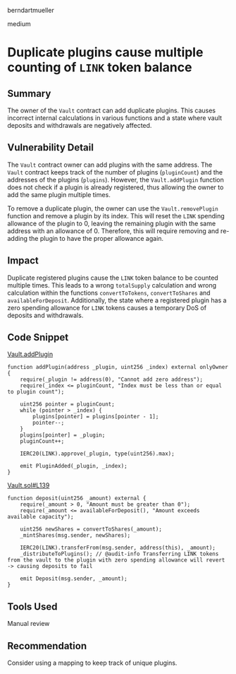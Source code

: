 berndartmueller

medium

# Duplicate plugins cause multiple counting of `LINK` token balance

## Summary

The owner of the `Vault` contract can add duplicate plugins. This causes incorrect internal calculations in various functions and a state where vault deposits and withdrawals are negatively affected.

## Vulnerability Detail

The `Vault` contract owner can add plugins with the same address. The `Vault` contract keeps track of the number of plugins (`pluginCount`) and the addresses of the plugins (`plugins`). However, the `Vault.addPlugin` function does not check if a plugin is already registered, thus allowing the owner to add the same plugin multiple times.

To remove a duplicate plugin, the owner can use the `Vault.removePlugin` function and remove a plugin by its index. This will reset the `LINK` spending allowance of the plugin to 0, leaving the remaining plugin with the same address with an allowance of 0. Therefore, this will require removing and re-adding the plugin to have the proper allowance again.

## Impact

Duplicate registered plugins cause the `LINK` token balance to be counted multiple times. This leads to a wrong `totalSupply` calculation and wrong calculation within the functions `convertToTokens`, `convertToShares` and `availableForDeposit`. Additionally, the state where a registered plugin has a zero spending allowance for `LINK` tokens causes a temporary DoS of deposits and withdrawals.

## Code Snippet

[Vault.addPlugin](https://github.com/sherlock-audit/2022-10-mycelium/blob/main/mylink-contracts/src/Vault.sol#L314-L329)

```solidity
function addPlugin(address _plugin, uint256 _index) external onlyOwner {
    require(_plugin != address(0), "Cannot add zero address");
    require(_index <= pluginCount, "Index must be less than or equal to plugin count");

    uint256 pointer = pluginCount;
    while (pointer > _index) {
        plugins[pointer] = plugins[pointer - 1];
        pointer--;
    }
    plugins[pointer] = _plugin;
    pluginCount++;

    IERC20(LINK).approve(_plugin, type(uint256).max);

    emit PluginAdded(_plugin, _index);
}
```

[Vault.sol#L139](https://github.com/sherlock-audit/2022-10-mycelium/blob/main/mylink-contracts/src/Vault.sol#L139)

```solidity
function deposit(uint256 _amount) external {
    require(_amount > 0, "Amount must be greater than 0");
    require(_amount <= availableForDeposit(), "Amount exceeds available capacity");

    uint256 newShares = convertToShares(_amount);
    _mintShares(msg.sender, newShares);

    IERC20(LINK).transferFrom(msg.sender, address(this), _amount);
    _distributeToPlugins(); // @audit-info Transferring LINK tokens from the vault to the plugin with zero spending allowance will revert -> causing deposits to fail

    emit Deposit(msg.sender, _amount);
}
```

## Tools Used

Manual review

## Recommendation

Consider using a mapping to keep track of unique plugins.
